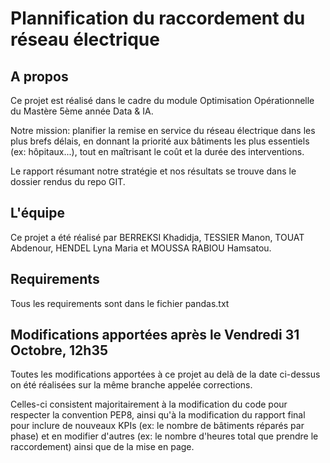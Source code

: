 # Plannification du raccordement du réseau électrique

## A propos

Ce projet est réalisé dans le cadre du module Optimisation Opérationnelle du Mastère 5ème année Data & IA.

Notre mission: planifier la remise en service du réseau électrique dans les plus brefs délais, en donnant la priorité aux bâtiments les plus essentiels (ex: hôpitaux...), tout en maîtrisant le coût et la durée des interventions.

Le rapport résumant notre stratégie et nos résultats se trouve dans le dossier rendus du repo GIT.

## L'équipe

Ce projet a été réalisé par BERREKSI Khadidja, TESSIER Manon, TOUAT Abdenour, HENDEL Lyna Maria et MOUSSA RABIOU Hamsatou.

## Requirements
Tous les requirements sont dans le fichier pandas.txt

## Modifications apportées après le Vendredi 31 Octobre, 12h35

Toutes les modifications apportées à ce projet au delà de la date ci-dessus on été réalisées sur la même branche appelée corrections.

Celles-ci consistent majoritairement à la modification du code pour respecter la convention PEP8, ainsi qu'à la modification du rapport final pour inclure de nouveaux KPIs (ex: le nombre de bâtiments réparés par phase) et en modifier d'autres (ex: le nombre d'heures total que prendre le raccordement) ainsi que de la mise en page.